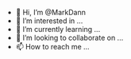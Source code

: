 - 👋 Hi, I’m @MarkDann
- 👀 I’m interested in ...
- 🌱 I’m currently learning ...
- 💞️ I’m looking to collaborate on ...
- 📫 How to reach me ...

<!---
MarkDann/MarkDann is a ✨ special ✨ repository because its `README.md` (this file) appears on your GitHub profile.
You can click the Preview link to take a look at your changes.
--->
